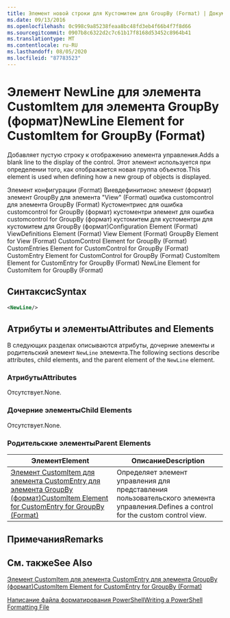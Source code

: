 ```yaml
---
title: Элемент новой строки для Кустомитем для GroupBy (Format) | Документация Майкрософт
ms.date: 09/13/2016
ms.openlocfilehash: 0c998c9a85238feaa8bc48fd3eb4f66b4f7f8d66
ms.sourcegitcommit: 0907b8c6322d2c7c61b17f8168d53452c8964b41
ms.translationtype: MT
ms.contentlocale: ru-RU
ms.lasthandoff: 08/05/2020
ms.locfileid: "87783523"
---
```

# <a name="newline-element-for-customitem-for-groupby-format"></a><span data-ttu-id="84fe3-102">Элемент NewLine для элемента CustomItem для элемента GroupBy (формат)</span><span class="sxs-lookup"><span data-stu-id="84fe3-102">NewLine Element for CustomItem for GroupBy (Format)</span></span>

<span data-ttu-id="84fe3-103">Добавляет пустую строку к отображению элемента управления.</span><span class="sxs-lookup"><span data-stu-id="84fe3-103">Adds a blank line to the display of the control.</span></span> <span data-ttu-id="84fe3-104">Этот элемент используется при определении того, как отображается новая группа объектов.</span><span class="sxs-lookup"><span data-stu-id="84fe3-104">This element is used when defining how a new group of objects is displayed.</span></span>

<span data-ttu-id="84fe3-105">Элемент конфигурации (Format) Виевдефинитионс элемент (формат) элемент GroupBy для элемента "View" (Format) ошибка customcontrol для элемента GroupBy (Format) Кустоментриес для ошибка customcontrol for GroupBy (формат) кустоментри элемент для ошибка customcontrol for GroupBy (формат) кустомитем для кустоментри для кустомитем для GroupBy (формат)</span><span class="sxs-lookup"><span data-stu-id="84fe3-105">Configuration Element (Format) ViewDefinitions Element (Format) View Element (Format) GroupBy Element for View (Format) CustomControl Element for GroupBy (Format) CustomEntries Element for CustomControl for GroupBy (Format) CustomEntry Element for CustomControl for GroupBy (Format) CustomItem Element for CustomEntry for GroupBy (Format) NewLine Element for CustomItem for GroupBy (Format)</span></span>

## <a name="syntax"></a><span data-ttu-id="84fe3-106">Синтаксис</span><span class="sxs-lookup"><span data-stu-id="84fe3-106">Syntax</span></span>

```xml
<NewLine/>
```

## <a name="attributes-and-elements"></a><span data-ttu-id="84fe3-107">Атрибуты и элементы</span><span class="sxs-lookup"><span data-stu-id="84fe3-107">Attributes and Elements</span></span>

<span data-ttu-id="84fe3-108">В следующих разделах описываются атрибуты, дочерние элементы и родительский элемент `NewLine` элемента.</span><span class="sxs-lookup"><span data-stu-id="84fe3-108">The following sections describe attributes, child elements, and the parent element of the `NewLine` element.</span></span>

### <a name="attributes"></a><span data-ttu-id="84fe3-109">Атрибуты</span><span class="sxs-lookup"><span data-stu-id="84fe3-109">Attributes</span></span>

<span data-ttu-id="84fe3-110">Отсутствует.</span><span class="sxs-lookup"><span data-stu-id="84fe3-110">None.</span></span>

### <a name="child-elements"></a><span data-ttu-id="84fe3-111">Дочерние элементы</span><span class="sxs-lookup"><span data-stu-id="84fe3-111">Child Elements</span></span>

<span data-ttu-id="84fe3-112">Отсутствует.</span><span class="sxs-lookup"><span data-stu-id="84fe3-112">None.</span></span>

### <a name="parent-elements"></a><span data-ttu-id="84fe3-113">Родительские элементы</span><span class="sxs-lookup"><span data-stu-id="84fe3-113">Parent Elements</span></span>

|<span data-ttu-id="84fe3-114">Элемент</span><span class="sxs-lookup"><span data-stu-id="84fe3-114">Element</span></span>|<span data-ttu-id="84fe3-115">Описание</span><span class="sxs-lookup"><span data-stu-id="84fe3-115">Description</span></span>|
|-------------|-----------------|
|[<span data-ttu-id="84fe3-116">Элемент CustomItem для элемента CustomEntry для элемента GroupBy (формат)</span><span class="sxs-lookup"><span data-stu-id="84fe3-116">CustomItem Element for CustomEntry for GroupBy (Format)</span></span>](./customitem-element-for-customentry-for-groupby-format.md)|<span data-ttu-id="84fe3-117">Определяет элемент управления для представления пользовательского элемента управления.</span><span class="sxs-lookup"><span data-stu-id="84fe3-117">Defines a control for the custom control view.</span></span>|

## <a name="remarks"></a><span data-ttu-id="84fe3-118">Примечания</span><span class="sxs-lookup"><span data-stu-id="84fe3-118">Remarks</span></span>

## <a name="see-also"></a><span data-ttu-id="84fe3-119">См. также</span><span class="sxs-lookup"><span data-stu-id="84fe3-119">See Also</span></span>

[<span data-ttu-id="84fe3-120">Элемент CustomItem для элемента CustomEntry для элемента GroupBy (формат)</span><span class="sxs-lookup"><span data-stu-id="84fe3-120">CustomItem Element for CustomEntry for GroupBy (Format)</span></span>](./customitem-element-for-customentry-for-groupby-format.md)

[<span data-ttu-id="84fe3-121">Написание файла форматирования PowerShell</span><span class="sxs-lookup"><span data-stu-id="84fe3-121">Writing a PowerShell Formatting File</span></span>](./writing-a-powershell-formatting-file.md)
